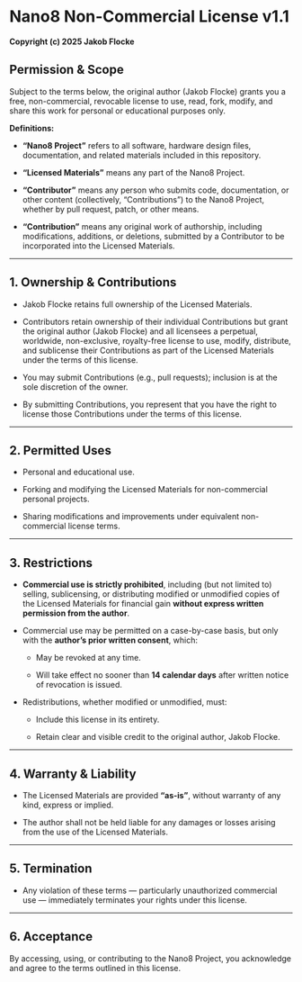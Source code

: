 # Nano8 Non-Commercial License v1.1

**Copyright (c) 2025 Jakob Flocke**

## Permission & Scope

Subject to the terms below, the original author (Jakob Flocke) grants you a free, non-commercial, revocable license to use, read, fork, modify, and share this work for personal or educational purposes only.

**Definitions:**

- **“Nano8 Project”** refers to all software, hardware design files, documentation, and related materials included in this repository.

- **“Licensed Materials”** means any part of the Nano8 Project.

- **“Contributor”** means any person who submits code, documentation, or other content (collectively, “Contributions”) to the Nano8 Project, whether by pull request, patch, or other means.

- **“Contribution”** means any original work of authorship, including modifications, additions, or deletions, submitted by a Contributor to be incorporated into the Licensed Materials.

---

## 1. Ownership & Contributions

- Jakob Flocke retains full ownership of the Licensed Materials.

- Contributors retain ownership of their individual Contributions but grant the original author (Jakob Flocke) and all licensees a perpetual, worldwide, non-exclusive, royalty-free license to use, modify, distribute, and sublicense their Contributions as part of the Licensed Materials under the terms of this license.

- You may submit Contributions (e.g., pull requests); inclusion is at the sole discretion of the owner.

- By submitting Contributions, you represent that you have the right to license those Contributions under the terms of this license.

---

## 2. Permitted Uses

- Personal and educational use.

- Forking and modifying the Licensed Materials for non-commercial personal projects.

- Sharing modifications and improvements under equivalent non-commercial license terms.

---

## 3. Restrictions

- **Commercial use is strictly prohibited**, including (but not limited to) selling, sublicensing, or distributing modified or unmodified copies of the Licensed Materials for financial gain **without express written permission from the author**.

- Commercial use may be permitted on a case-by-case basis, but only with the **author’s prior written consent**, which:

  - May be revoked at any time.

  - Will take effect no sooner than **14 calendar days** after written notice of revocation is issued.

- Redistributions, whether modified or unmodified, must:

  - Include this license in its entirety.

  - Retain clear and visible credit to the original author, Jakob Flocke.

---

## 4. Warranty & Liability

- The Licensed Materials are provided **“as-is”**, without warranty of any kind, express or implied.

- The author shall not be held liable for any damages or losses arising from the use of the Licensed Materials.

---

## 5. Termination

- Any violation of these terms — particularly unauthorized commercial use — immediately terminates your rights under this license.

---

## 6. Acceptance

By accessing, using, or contributing to the Nano8 Project, you acknowledge and agree to the terms outlined in this license.

